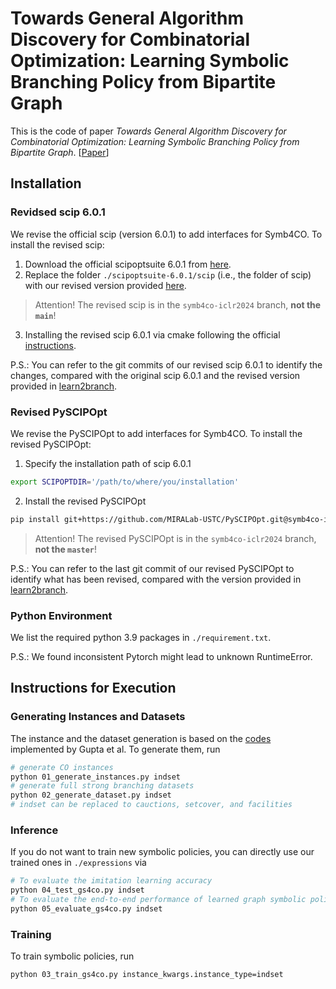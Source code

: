 # Towards General Algorithm Discovery for Combinatorial Optimization: Learning Symbolic Branching Policy from Bipartite Graph


This is the code of paper *Towards General Algorithm Discovery for Combinatorial Optimization: Learning Symbolic Branching Policy from Bipartite Graph*. [[Paper](https://openreview.net/forum?id=ULleq1Dtaw&referrer=%5BAuthor%20Console%5D(%2Fgroup%3Fid%3DICML.cc%2F2024%2FConference%2FAuthors%23your-submissions))]


## Installation

### Revidsed scip 6.0.1

We revise the official scip (version 6.0.1) to add interfaces for Symb4CO. To install the revised scip:
1. Download the official scipoptsuite 6.0.1 from [here](https://scipopt.org/download.php?fname=scipoptsuite-6.0.1.tgz).
2. Replace the folder `./scipoptsuite-6.0.1/scip` (i.e., the folder of scip) with our revised version provided [here](https://github.com/MIRALab-USTC/scip/tree/symb4co-iclr2024). 
> Attention! The revised scip is in the `symb4co-iclr2024` branch, **not the `main`**!
3. Installing the revised scip 6.0.1 via cmake following the official [instructions](https://scipopt.org/doc/html/md_INSTALL.php).

P.S.: You can refer to the git commits of our revised scip 6.0.1 to identify the changes, compared with the original scip 6.0.1 and the revised version provided in [learn2branch](https://github.com/ds4dm/learn2branch/blob/master/scip_patch/vanillafullstrong.patch).

### Revised PySCIPOpt

We revise the PySCIPOpt to add interfaces for Symb4CO. To install the revised PySCIPOpt:
1. Specify the installation path of scip 6.0.1
```bash
export SCIPOPTDIR='/path/to/where/you/installation'
```
2. Install the revised PySCIPOpt
```bash
pip install git+https://github.com/MIRALab-USTC/PySCIPOpt.git@symb4co-iclr2024
```
> Attention! The revised PySCIPOpt is in the `symb4co-iclr2024` branch, **not the `master`**!

P.S.: You can refer to the last git commit of our revised PySCIPOpt to identify what has been revised, compared with the version provided in [learn2branch](https://github.com/ds4dm/PySCIPOpt/tree/ml-branching).

### Python Environment

We list the required python 3.9 packages in `./requirement.txt`. 

P.S.: We found inconsistent Pytorch might lead to unknown RuntimeError.

## Instructions for Execution

### Generating Instances and Datasets
The instance and the dataset generation is based on the [codes](https://github.com/pg2455/Hybrid-learn2branch) implemented by Gupta et al. To generate them, run

```bash
# generate CO instances
python 01_generate_instances.py indset
# generate full strong branching datasets
python 02_generate_dataset.py indset
# indset can be replaced to cauctions, setcover, and facilities
```

### Inference

If you do not want to train new symbolic policies, you can directly use our trained ones in `./expressions` via
```bash
# To evaluate the imitation learning accuracy
python 04_test_gs4co.py indset
# To evaluate the end-to-end performance of learned graph symbolic policies
python 05_evaluate_gs4co.py indset
```


### Training
To train symbolic policies, run

```bash
python 03_train_gs4co.py instance_kwargs.instance_type=indset
```
